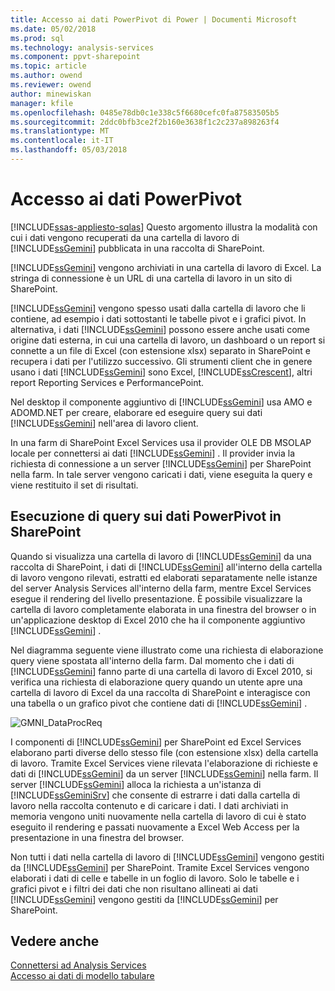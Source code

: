 ```yaml
---
title: Accesso ai dati PowerPivot di Power | Documenti Microsoft
ms.date: 05/02/2018
ms.prod: sql
ms.technology: analysis-services
ms.component: ppvt-sharepoint
ms.topic: article
ms.author: owend
ms.reviewer: owend
author: minewiskan
manager: kfile
ms.openlocfilehash: 0485e78db0c1e338c5f6680cefc0fa87583505b5
ms.sourcegitcommit: 2ddc0bfb3ce2f2b160e3638f1c2c237a898263f4
ms.translationtype: MT
ms.contentlocale: it-IT
ms.lasthandoff: 05/03/2018
---
```

# <a name="power-pivot-data-access"></a>Accesso ai dati PowerPivot
[!INCLUDE[ssas-appliesto-sqlas](../../includes/ssas-appliesto-sqlas.md)]
  Questo argomento illustra la modalità con cui i dati vengono recuperati da una cartella di lavoro di [!INCLUDE[ssGemini](../../includes/ssgemini-md.md)] pubblicata in una raccolta di SharePoint.  
  
 [!INCLUDE[ssGemini](../../includes/ssgemini-md.md)] vengono archiviati in una cartella di lavoro di Excel. La stringa di connessione è un URL di una cartella di lavoro in un sito di SharePoint.  
  
 [!INCLUDE[ssGemini](../../includes/ssgemini-md.md)] vengono spesso usati dalla cartella di lavoro che li contiene, ad esempio i dati sottostanti le tabelle pivot e i grafici pivot. In alternativa, i dati [!INCLUDE[ssGemini](../../includes/ssgemini-md.md)] possono essere anche usati come origine dati esterna, in cui una cartella di lavoro, un dashboard o un report si connette a un file di Excel (con estensione xlsx) separato in SharePoint e recupera i dati per l'utilizzo successivo. Gli strumenti client che in genere usano i dati [!INCLUDE[ssGemini](../../includes/ssgemini-md.md)] sono Excel, [!INCLUDE[ssCrescent](../../includes/sscrescent-md.md)], altri report Reporting Services e PerformancePoint.  
  
 Nel desktop il componente aggiuntivo di [!INCLUDE[ssGemini](../../includes/ssgemini-md.md)] usa AMO e ADOMD.NET per creare, elaborare ed eseguire query sui dati [!INCLUDE[ssGemini](../../includes/ssgemini-md.md)] nell'area di lavoro client.  
  
 In una farm di SharePoint Excel Services usa il provider OLE DB MSOLAP locale per connettersi ai dati [!INCLUDE[ssGemini](../../includes/ssgemini-md.md)] . Il provider invia la richiesta di connessione a un server [!INCLUDE[ssGemini](../../includes/ssgemini-md.md)] per SharePoint nella farm. In tale server vengono caricati i dati, viene eseguita la query e viene restituito il set di risultati.  
  
##  <a name="queryproc"></a> Esecuzione di query sui dati PowerPivot in SharePoint  
 Quando si visualizza una cartella di lavoro di [!INCLUDE[ssGemini](../../includes/ssgemini-md.md)] da una raccolta di SharePoint, i dati di [!INCLUDE[ssGemini](../../includes/ssgemini-md.md)] all'interno della cartella di lavoro vengono rilevati, estratti ed elaborati separatamente nelle istanze del server Analysis Services all'interno della farm, mentre Excel Services esegue il rendering del livello presentazione. È possibile visualizzare la cartella di lavoro completamente elaborata in una finestra del browser o in un'applicazione desktop di Excel 2010 che ha il componente aggiuntivo [!INCLUDE[ssGemini](../../includes/ssgemini-md.md)] .  
  
 Nel diagramma seguente viene illustrato come una richiesta di elaborazione query viene spostata all'interno della farm. Dal momento che i dati di [!INCLUDE[ssGemini](../../includes/ssgemini-md.md)] fanno parte di una cartella di lavoro di Excel 2010, si verifica una richiesta di elaborazione query quando un utente apre una cartella di lavoro di Excel da una raccolta di SharePoint e interagisce con una tabella o un grafico pivot che contiene dati di [!INCLUDE[ssGemini](../../includes/ssgemini-md.md)] .  
  
 ![GMNI_DataProcReq](../../analysis-services/power-pivot-sharepoint/media/gmni-dataprocreq.gif "GMNI_DataProcReq")  
  
 I componenti di [!INCLUDE[ssGemini](../../includes/ssgemini-md.md)] per SharePoint ed Excel Services elaborano parti diverse dello stesso file (con estensione xlsx) della cartella di lavoro. Tramite Excel Services viene rilevata l'elaborazione di richieste e dati di [!INCLUDE[ssGemini](../../includes/ssgemini-md.md)] da un server [!INCLUDE[ssGemini](../../includes/ssgemini-md.md)] nella farm. Il server [!INCLUDE[ssGemini](../../includes/ssgemini-md.md)] alloca la richiesta a un'istanza di [!INCLUDE[ssGeminiSrv](../../includes/ssgeminisrv-md.md)] che consente di estrarre i dati dalla cartella di lavoro nella raccolta contenuto e di caricare i dati. I dati archiviati in memoria vengono uniti nuovamente nella cartella di lavoro di cui è stato eseguito il rendering e passati nuovamente a Excel Web Access per la presentazione in una finestra del browser.  
  
 Non tutti i dati nella cartella di lavoro di [!INCLUDE[ssGemini](../../includes/ssgemini-md.md)] vengono gestiti da [!INCLUDE[ssGemini](../../includes/ssgemini-md.md)] per SharePoint. Tramite Excel Services vengono elaborati i dati di celle e tabelle in un foglio di lavoro. Solo le tabelle e i grafici pivot e i filtri dei dati che non risultano allineati ai dati [!INCLUDE[ssGemini](../../includes/ssgemini-md.md)] vengono gestiti da [!INCLUDE[ssGemini](../../includes/ssgemini-md.md)] per SharePoint.  
  
## <a name="see-also"></a>Vedere anche  
 [Connettersi ad Analysis Services](../../analysis-services/instances/connect-to-analysis-services.md)   
 [Accesso ai dati di modello tabulare](../../analysis-services/tabular-models/tabular-model-data-access.md)  
  
  
